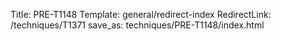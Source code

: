 Title: PRE-T1148
Template: general/redirect-index
RedirectLink: /techniques/T1371
save_as: techniques/PRE-T1148/index.html